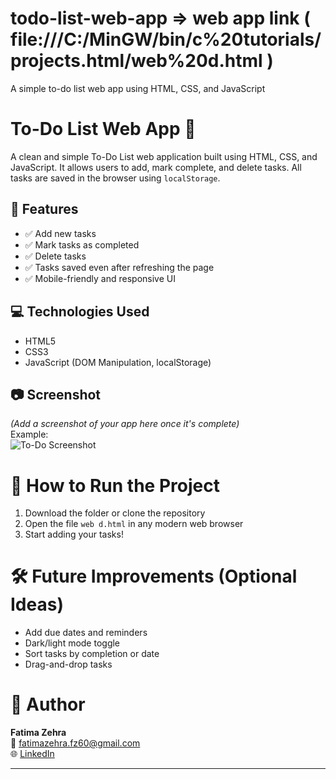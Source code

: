 # todo-list-web-app => web app link ( file:///C:/MinGW/bin/c%20tutorials/projects.html/web%20d.html )
A simple to-do list web app using HTML, CSS, and JavaScript
# To-Do List Web App 📝

A clean and simple To-Do List web application built using HTML, CSS, and JavaScript. It allows users to add, mark complete, and delete tasks. All tasks are saved in the browser using `localStorage`.

## 🔧 Features

- ✅ Add new tasks
- ✅ Mark tasks as completed
- ✅ Delete tasks
- ✅ Tasks saved even after refreshing the page
- ✅ Mobile-friendly and responsive UI

## 💻 Technologies Used

- HTML5
- CSS3
- JavaScript (DOM Manipulation, localStorage)

## 📷 Screenshot

*(Add a screenshot of your app here once it's complete)*  
Example:  
![To-Do Screenshot](![to-do-list_web-app](https://github.com/user-attachments/assets/5f9a655c-1b2f-4841-98af-42b6fbf4f80d)
)

# 🚀 How to Run the Project

1. Download the folder or clone the repository
2. Open the file `web d.html` in any modern web browser
3. Start adding your tasks!

# 🛠️ Future Improvements (Optional Ideas)

- Add due dates and reminders
- Dark/light mode toggle
- Sort tasks by completion or date
- Drag-and-drop tasks

# 👤 Author

**Fatima Zehra**  
📧 fatimazehra.fz60@gmail.com  
🌐 [LinkedIn](https://www.linkedin.com/in/fatima-zehra-6a9842327/?trk=public-profile-join-page&lipi=urn%3Ali%3Apage%3Ad_flagship3_profile_view_base%3BzqDY0vBDTVmQFeU%2FtIHGHw%3D%3D)

---


